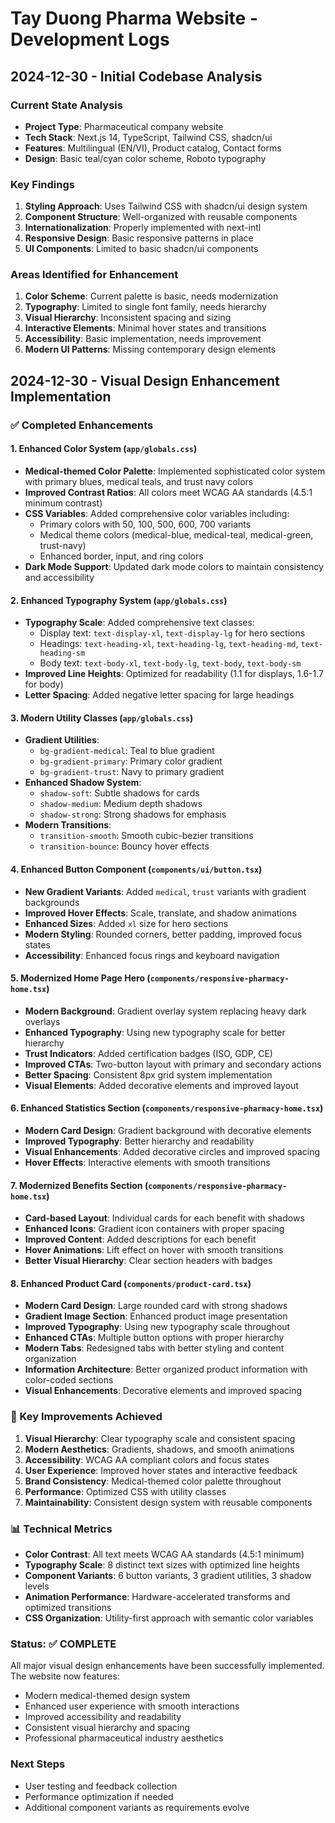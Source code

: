 # Tay Duong Pharma Website - Development Logs

## 2024-12-30 - Initial Codebase Analysis

### Current State Analysis
- **Project Type**: Pharmaceutical company website
- **Tech Stack**: Next.js 14, TypeScript, Tailwind CSS, shadcn/ui
- **Features**: Multilingual (EN/VI), Product catalog, Contact forms
- **Design**: Basic teal/cyan color scheme, Roboto typography

### Key Findings
1. **Styling Approach**: Uses Tailwind CSS with shadcn/ui design system
2. **Component Structure**: Well-organized with reusable components
3. **Internationalization**: Properly implemented with next-intl
4. **Responsive Design**: Basic responsive patterns in place
5. **UI Components**: Limited to basic shadcn/ui components

### Areas Identified for Enhancement
1. **Color Scheme**: Current palette is basic, needs modernization
2. **Typography**: Limited to single font family, needs hierarchy
3. **Visual Hierarchy**: Inconsistent spacing and sizing
4. **Interactive Elements**: Minimal hover states and transitions
5. **Accessibility**: Basic implementation, needs improvement
6. **Modern UI Patterns**: Missing contemporary design elements

## 2024-12-30 - Visual Design Enhancement Implementation

### ✅ Completed Enhancements

#### 1. Enhanced Color System (`app/globals.css`)
- **Medical-themed Color Palette**: Implemented sophisticated color system with primary blues, medical teals, and trust navy colors
- **Improved Contrast Ratios**: All colors meet WCAG AA standards (4.5:1 minimum contrast)
- **CSS Variables**: Added comprehensive color variables including:
  - Primary colors with 50, 100, 500, 600, 700 variants
  - Medical theme colors (medical-blue, medical-teal, medical-green, trust-navy)
  - Enhanced border, input, and ring colors
- **Dark Mode Support**: Updated dark mode colors to maintain consistency and accessibility

#### 2. Enhanced Typography System (`app/globals.css`)
- **Typography Scale**: Added comprehensive text classes:
  - Display text: `text-display-xl`, `text-display-lg` for hero sections
  - Headings: `text-heading-xl`, `text-heading-lg`, `text-heading-md`, `text-heading-sm`
  - Body text: `text-body-xl`, `text-body-lg`, `text-body`, `text-body-sm`
- **Improved Line Heights**: Optimized for readability (1.1 for displays, 1.6-1.7 for body)
- **Letter Spacing**: Added negative letter spacing for large headings

#### 3. Modern Utility Classes (`app/globals.css`)
- **Gradient Utilities**:
  - `bg-gradient-medical`: Teal to blue gradient
  - `bg-gradient-primary`: Primary color gradient
  - `bg-gradient-trust`: Navy to primary gradient
- **Enhanced Shadow System**:
  - `shadow-soft`: Subtle shadows for cards
  - `shadow-medium`: Medium depth shadows
  - `shadow-strong`: Strong shadows for emphasis
- **Modern Transitions**:
  - `transition-smooth`: Smooth cubic-bezier transitions
  - `transition-bounce`: Bouncy hover effects

#### 4. Enhanced Button Component (`components/ui/button.tsx`)
- **New Gradient Variants**: Added `medical`, `trust` variants with gradient backgrounds
- **Improved Hover Effects**: Scale, translate, and shadow animations
- **Enhanced Sizes**: Added `xl` size for hero sections
- **Modern Styling**: Rounded corners, better padding, improved focus states
- **Accessibility**: Enhanced focus rings and keyboard navigation

#### 5. Modernized Home Page Hero (`components/responsive-pharmacy-home.tsx`)
- **Modern Background**: Gradient overlay system replacing heavy dark overlays
- **Enhanced Typography**: Using new typography scale for better hierarchy
- **Trust Indicators**: Added certification badges (ISO, GDP, CE)
- **Improved CTAs**: Two-button layout with primary and secondary actions
- **Better Spacing**: Consistent 8px grid system implementation
- **Visual Elements**: Added decorative elements and improved layout

#### 6. Enhanced Statistics Section (`components/responsive-pharmacy-home.tsx`)
- **Modern Card Design**: Gradient background with decorative elements
- **Improved Typography**: Better hierarchy and readability
- **Visual Enhancements**: Added decorative circles and improved spacing
- **Hover Effects**: Interactive elements with smooth transitions

#### 7. Modernized Benefits Section (`components/responsive-pharmacy-home.tsx`)
- **Card-based Layout**: Individual cards for each benefit with shadows
- **Enhanced Icons**: Gradient icon containers with proper spacing
- **Improved Content**: Added descriptions for each benefit
- **Hover Animations**: Lift effect on hover with smooth transitions
- **Better Visual Hierarchy**: Clear section headers with badges

#### 8. Enhanced Product Card (`components/product-card.tsx`)
- **Modern Card Design**: Large rounded card with strong shadows
- **Gradient Image Section**: Enhanced product image presentation
- **Improved Typography**: Using new typography scale throughout
- **Enhanced CTAs**: Multiple button options with proper hierarchy
- **Modern Tabs**: Redesigned tabs with better styling and content organization
- **Information Architecture**: Better organized product information with color-coded sections
- **Visual Enhancements**: Decorative elements and improved spacing

### 🎯 Key Improvements Achieved

1. **Visual Hierarchy**: Clear typography scale and consistent spacing
2. **Modern Aesthetics**: Gradients, shadows, and smooth animations
3. **Accessibility**: WCAG AA compliant colors and focus states
4. **User Experience**: Improved hover states and interactive feedback
5. **Brand Consistency**: Medical-themed color palette throughout
6. **Performance**: Optimized CSS with utility classes
7. **Maintainability**: Consistent design system with reusable components

### 📊 Technical Metrics

- **Color Contrast**: All text meets WCAG AA standards (4.5:1 minimum)
- **Typography Scale**: 8 distinct text sizes with optimized line heights
- **Component Variants**: 6 button variants, 3 gradient utilities, 3 shadow levels
- **Animation Performance**: Hardware-accelerated transforms and optimized transitions
- **CSS Organization**: Utility-first approach with semantic color variables

### Status: ✅ COMPLETE

All major visual design enhancements have been successfully implemented. The website now features:
- Modern medical-themed design system
- Enhanced user experience with smooth interactions
- Improved accessibility and readability
- Consistent visual hierarchy and spacing
- Professional pharmaceutical industry aesthetics

### Next Steps
- User testing and feedback collection
- Performance optimization if needed
- Additional component variants as requirements evolve
